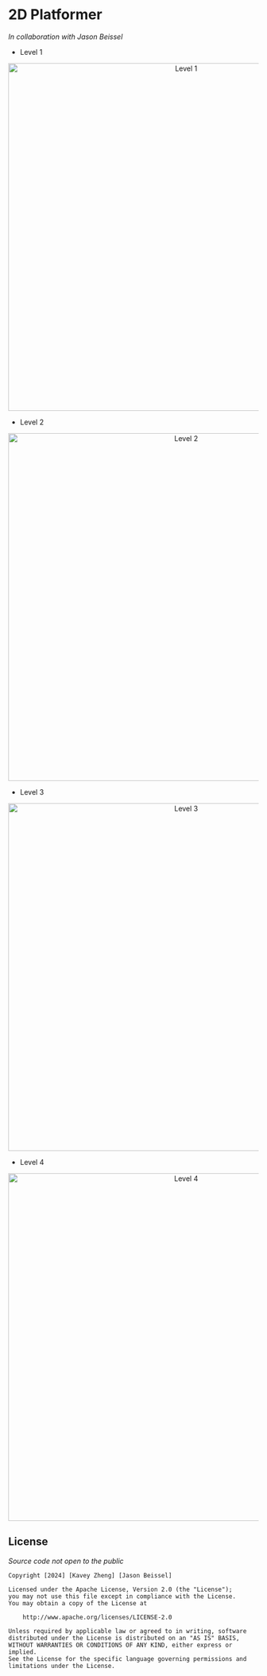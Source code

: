 # 2D Platformer
*In collaboration with Jason Beissel*

- Level 1
<p align="center"> 
  <img width="700" alt="Level 1" src="https://github.com/KaveyZheng/Projects/assets/109322859/79d41fc9-0611-437b-8d6b-b1312775b7ac">
</p>

- Level 2
<p align="center"> 
  <img width="700" alt="Level 2" src="https://github.com/KaveyZheng/Projects/assets/109322859/6ff047e5-b6e6-4944-afdb-75a6aa8fa438">
</p>

- Level 3
<p align="center">
  <img width="700" alt="Level 3" src="https://github.com/KaveyZheng/Projects/assets/109322859/cabb5e2e-bed7-488e-abc2-2a4c5f2a858b">
</p>

- Level 4
<p align="center">
  <img width="700" alt="Level 4" src="https://github.com/KaveyZheng/Projects/assets/109322859/b1993afe-80b2-4496-bf5e-3892fee8ac3d">
</p>

## License
*Source code not open to the public*

    Copyright [2024] [Kavey Zheng] [Jason Beissel]

    Licensed under the Apache License, Version 2.0 (the "License");
    you may not use this file except in compliance with the License.
    You may obtain a copy of the License at

        http://www.apache.org/licenses/LICENSE-2.0

    Unless required by applicable law or agreed to in writing, software
    distributed under the License is distributed on an "AS IS" BASIS,
    WITHOUT WARRANTIES OR CONDITIONS OF ANY KIND, either express or implied.
    See the License for the specific language governing permissions and
    limitations under the License.
